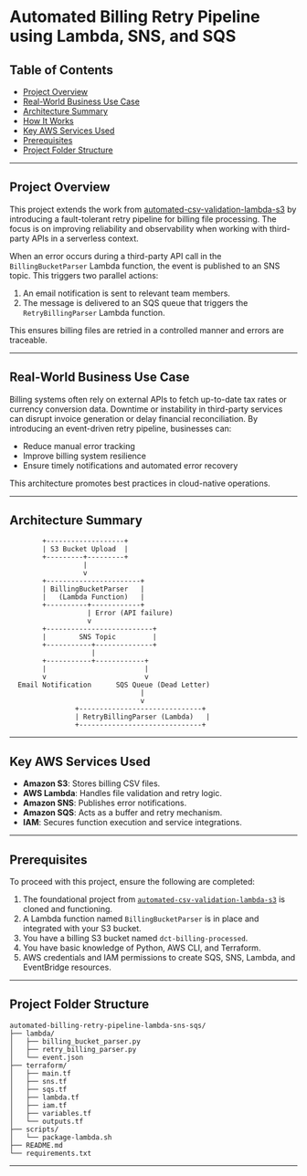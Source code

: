 # Automated Billing Retry Pipeline using Lambda, SNS, and SQS

## Table of Contents

- [Project Overview](#project-overview)
- [Real-World Business Use Case](#real-world-business-use-case)
- [Architecture Summary](#architecture-summary)
- [How It Works](#how-it-works)
- [Key AWS Services Used](#key-aws-services-used)
- [Prerequisites](#prerequisites)
- [Project Folder Structure](#project-folder-structure)

---

## Project Overview

This project extends the work from [automated-csv-validation-lambda-s3](https://github.com/JThomas404/automated-csv-validation-lambda-s3) by introducing a fault-tolerant retry pipeline for billing file processing. The focus is on improving reliability and observability when working with third-party APIs in a serverless context.

When an error occurs during a third-party API call in the `BillingBucketParser` Lambda function, the event is published to an SNS topic. This triggers two parallel actions:

1. An email notification is sent to relevant team members.
2. The message is delivered to an SQS queue that triggers the `RetryBillingParser` Lambda function.

This ensures billing files are retried in a controlled manner and errors are traceable.

---

## Real-World Business Use Case

Billing systems often rely on external APIs to fetch up-to-date tax rates or currency conversion data. Downtime or instability in third-party services can disrupt invoice generation or delay financial reconciliation. By introducing an event-driven retry pipeline, businesses can:

- Reduce manual error tracking
- Improve billing system resilience
- Ensure timely notifications and automated error recovery

This architecture promotes best practices in cloud-native operations.

---

## Architecture Summary

```
        +-------------------+
        | S3 Bucket Upload  |
        +---------+---------+
                  |
                  v
        +-----------------------+
        | BillingBucketParser   |
        |   (Lambda Function)   |
        +----------+------------+
                   | Error (API failure)
                   v
        +--------------------------+
        |        SNS Topic         |
        +-----------+--------------+
                    |
        +-----------+------------+
        |                        |
        v                        v
  Email Notification      SQS Queue (Dead Letter)
                                |
                                v
                +------------------------------+
                | RetryBillingParser (Lambda)   |
                +------------------------------+
```

---

## Key AWS Services Used

- **Amazon S3**: Stores billing CSV files.
- **AWS Lambda**: Handles file validation and retry logic.
- **Amazon SNS**: Publishes error notifications.
- **Amazon SQS**: Acts as a buffer and retry mechanism.
- **IAM**: Secures function execution and service integrations.

---

## Prerequisites

To proceed with this project, ensure the following are completed:

1. The foundational project from [`automated-csv-validation-lambda-s3`](https://github.com/JThomas404/automated-csv-validation-lambda-s3) is cloned and functioning.
2. A Lambda function named `BillingBucketParser` is in place and integrated with your S3 bucket.
3. You have a billing S3 bucket named `dct-billing-processed`.
4. You have basic knowledge of Python, AWS CLI, and Terraform.
5. AWS credentials and IAM permissions to create SQS, SNS, Lambda, and EventBridge resources.

---

## Project Folder Structure

```
automated-billing-retry-pipeline-lambda-sns-sqs/
├── lambda/
│   ├── billing_bucket_parser.py
│   ├── retry_billing_parser.py
│   └── event.json
├── terraform/
│   ├── main.tf
│   ├── sns.tf
│   ├── sqs.tf
│   ├── lambda.tf
│   ├── iam.tf
│   ├── variables.tf
│   └── outputs.tf
├── scripts/
│   └── package-lambda.sh
├── README.md
└── requirements.txt
```

---
